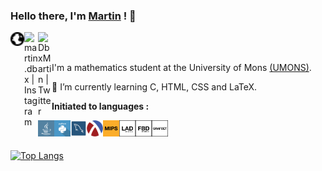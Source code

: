 ### Hello there, I'm [Martin](https://github.com/MartinDbx) ! 👋

<a href="https://martin-dbx.webflow.io">
  <img align="left" alt="MARTIN DBX" width="22px" src="https://raw.githubusercontent.com/iconic/open-iconic/master/svg/globe.svg" />
<a />
<a href="https://www.instagram.com/martin.dbx/">
  <img align="left" alt="martin.dbx | Instagram" width="22px" src="https://cdn.jsdelivr.net/npm/simple-icons@v3/icons/instagram.svg" />
<a />
<a href="https://twitter.com/DbxMartin">
  <img align="left" alt="DbxMartin | Twitter" width="22px" src="https://cdn.jsdelivr.net/npm/simple-icons@v3/icons/twitter.svg" />
<a />
<br />
<br />

I'm a mathematics student at the University of Mons [(UMONS)](https://web.umons.ac.be/fr/).

🌱 I’m currently learning C, HTML, CSS and LaTeX.

**Initiated to languages :**

<img align="left" alt="Java" width="26px" src="resources/java.png" />
<img align="left" alt="Python" width="26px" src="resources/python.png" />
<img align="left" alt="MySQL" width="26px" src="resources/mysql.png" />
<img align="left" alt="Racket" width="26px" src="resources/racket.png" />
<img align="left" alt="MIPS" width="26px" src="resources/mips.png" />
<img align="left" alt="Ladder Diagram" width="26px" src="resources/lad.png" />
<img align="left" alt="Function Block Diagram" width="26px" src="resources/fbd.png" />
<img align="left" alt="Graphe Fonctionnel de Commande des Étapes et Transitions" width="26px" src="resources/grafcet.png" />
<br />
<br />

[![Top Langs](https://github-readme-stats.vercel.app/api/top-langs/?username=MartinDbx&layout=compact)](https://github.com/anuraghazra/github-readme-stats)

